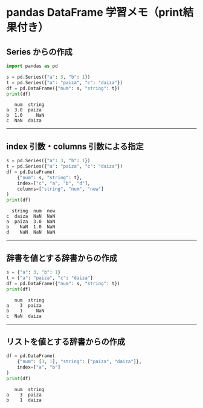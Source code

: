 # pandas DataFrame 学習メモ（print結果付き）

## Series からの作成

```python
import pandas as pd

s = pd.Series({"a": 3, "b": 1})
t = pd.Series({"a": "paiza", "c": "daiza"})
df = pd.DataFrame({"num": s, "string": t})
print(df)
```
```
   num  string
a  3.0  paiza
b  1.0     NaN
c  NaN  daiza
```

---

## index 引数・columns 引数による指定

```python
s = pd.Series({"a": 3, "b": 1})
t = pd.Series({"a": "paiza", "c": "daiza"})
df = pd.DataFrame(
    {"num": s, "string": t},
    index=["c", "a", "b", "d"],
    columns=["string", "num", "new"]
)
print(df)
```
```
  string  num  new
c  daiza  NaN  NaN
a  paiza  3.0  NaN
b    NaN  1.0  NaN
d    NaN  NaN  NaN
```

---

## 辞書を値とする辞書からの作成

```python
s = {"a": 3, "b": 1}
t = {"a": "paiza", "c": "daiza"}
df = pd.DataFrame({"num": s, "string": t})
print(df)
```
```
   num  string
a    3  paiza
b    1     NaN
c  NaN  daiza
```

---

## リストを値とする辞書からの作成

```python
df = pd.DataFrame(
    {"num": [3, 1], "string": ["paiza", "daiza"]},
    index=["a", "b"]
)
print(df)
```
```
   num  string
a    3  paiza
b    1  daiza
```
